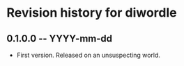 # Revision history for diwordle

## 0.1.0.0 -- YYYY-mm-dd

* First version. Released on an unsuspecting world.
